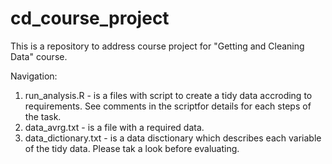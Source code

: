 # cd_course_project

This is a repository to address course project for "Getting and Cleaning Data" course.

Navigation:
1. run_analysis.R - is a files with script to create a tidy data accroding to requirements. See comments in the scriptfor details for each steps of the task.
2. data_avrg.txt - is a file with a required data.
3. data_dictionary.txt - is a data disctionary which describes each variable of the tidy data. Please tak a look before evaluating.
